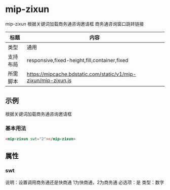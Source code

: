 # mip-zixun

mip-zixun 根据关键词加载商务通咨询邀请框 <a data-link="swt">商务通咨询窗口跳转链接</a>

标题|内容
----|----
类型|通用
支持布局|responsive,fixed-height,fill,container,fixed
所需脚本|https://mipcache.bdstatic.com/static/v1/mip-zixun/mip-zixun.js

## 示例
根据关键词加载商务通咨询邀请框
### 基本用法
```html
<mip-zixun swt="2"></mip-zixun>
```

## 属性

### swt

说明：设置调用商务通还是快商通 1为快商通，2为商务通
必选项：是
类型：数字



